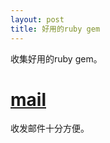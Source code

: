 ```yaml
---
layout: post
title: 好用的ruby gem
---
```


收集好用的ruby gem。

# [mail](https://github.com/mikel/mail)
收发邮件十分方便。
